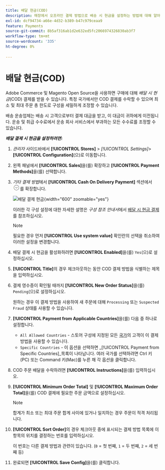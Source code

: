 ```yaml
---
title: 배달 현금(COD)
description: 매장에서 오프라인 결제 방법으로 배송 시 현금을 설정하는 방법에 대해 알아봅니다.
exl-id: dcf94734-a66e-4d32-b389-b47c979ceaa9
feature: Payments
source-git-commit: 8b5af316ab1d2e632ed5fc2066974326830ab3f7
workflow-type: tm+mt
source-wordcount: '335'
ht-degree: 0%

---
```


# 배달 현금(COD)

Adobe Commerce 및 Magento Open Source을 사용하면 구매에 대해 _배달 시 현금_(COD) 결제를 받을 수 있습니다. 특정 국가에서만 COD 결제를 수락할 수 있으며 최소 및 최대 주문 총 한도로 구성을 세밀하게 조정할 수 있습니다.

배송 운송업체는 배송 시 고객으로부터 결제 대금을 받고, 이 대금이 귀하에게 이전됩니다. 운송 및 취급 수수료에서 운송 회사 서비스에서 부과하는 모든 수수료를 조정할 수 있습니다.

**_배달 결제 시 현금을 설정하려면:_**

1. _관리자_ 사이드바에서 **[!UICONTROL Stores]** > _[!UICONTROL Settings]_>**[!UICONTROL Configuration]**(으)로 이동합니다.

1. 왼쪽 패널에서 **[!UICONTROL Sales]**&#x200B;을(를) 확장하고 **[!UICONTROL Payment Methods]**&#x200B;을(를) 선택합니다.

1. _기타 결제 방법_&#x200B;에서 **[!UICONTROL Cash On Delivery Payment]** 섹션에서 ![확장 선택기](../assets/icon-display-expand.png)를 확장합니다.

   ![배달 결제 현금](../configuration-reference/sales/assets/payment-methods-cash-on-delivery-payment.png){width="600" zoomable="yes"}

   이러한 각 구성 설정에 대한 자세한 설명은 _구성 참조 안내서_&#x200B;에서 [배달 시 현금 결제](../configuration-reference/sales/payment-methods.md#cash-on-delivery-payment)를 참조하십시오.

   >[!NOTE]
   >
   >필요한 경우 먼저 **[!UICONTROL Use system value]** 확인란의 선택을 취소하여 이러한 설정을 변경합니다.

1. 배달 결제 시 현금을 활성화하려면 **[!UICONTROL Enabled]**&#x200B;을(를) `Yes`(으)로 설정하십시오.

1. **[!UICONTROL Title]**&#x200B;의 경우 체크아웃하는 동안 COD 결제 방법을 식별하는 제목을 입력하십시오.

1. 결제 영수증이 확인될 때까지 **[!UICONTROL New Order Status]**&#x200B;을(를) `Pending`(으)로 설정하십시오.

   원하는 경우 이 결제 방법을 사용하여 새 주문에 대해 `Processing` 또는 `Suspected Fraud` 상태를 사용할 수 있습니다.

1. **[!UICONTROL Payment from Applicable Countries]**&#x200B;을(를) 다음 중 하나로 설정합니다.

   - `All Allowed Countries` - 스토어 구성에 지정된 모든 [국가](../getting-started/store-details.md#country-options)의 고객이 이 결제 방법을 사용할 수 있습니다.
   - `Specific Countries` - 이 옵션을 선택하면 _[!UICONTROL Payment from Specific Countries]_목록이 나타납니다. 여러 국가를 선택하려면 Ctrl 키(PC) 또는 Command 키(Mac)를 누른 채 각 옵션을 클릭합니다.

1. COD 주문 배달을 수락하려면 **[!UICONTROL Instructions]**&#x200B;을(를) 입력하십시오.

1. **[!UICONTROL Minimum Order Total]** 및 **[!UICONTROL Maximum Order Total]**&#x200B;을(를) COD 결제에 필요한 주문 금액으로 설정하십시오.

   >[!NOTE]
   >
   >합계가 최소 또는 최대 주문 합계 사이에 있거나 일치하는 경우 주문이 적격 처리됩니다.

1. **[!UICONTROL Sort Order]**&#x200B;의 경우 체크아웃 중에 표시되는 결제 방법 목록에 이 항목의 위치를 결정하는 번호를 입력하십시오.

   이 번호는 다른 결제 방법과 관련이 있습니다. (`0` = 첫 번째, `1` = 두 번째, `2` = 세 번째 등)

1. 완료되면 **[!UICONTROL Save Config]**&#x200B;을(를) 클릭합니다.
